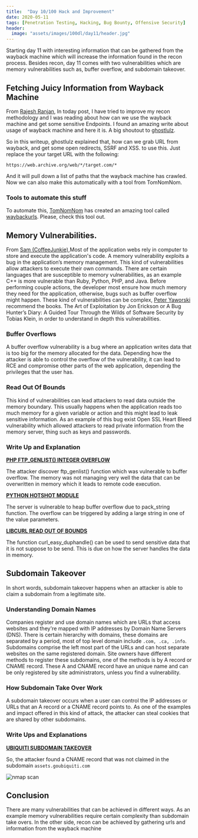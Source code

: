 ```yaml
---
title:  "Day 10/100 Hack and Improvement"
date: 2020-05-11
tags: [Penetration Testing, Hacking, Bug Bounty, Offensive Security]
header: 
  image: "assets/images/100dl/day11/header.jpg"
---
```


Starting day 11 with interesting information that can be gathered from the wayback machine which will increase the information found in the recon process. Besides recon, day 11 comes with two vulnerabilities which are memory vulnerabilities such as, buffer overflow, and subdomain takeover. 

## Fetching Juicy Information from Wayback Machine

From [Rajesh Ranjan](https://twitter.com/eh_rajesh), In today post, I have tried to improve my recon methodology and  I was reading about how can we use the wayback machine and get some sensitive Endpoints. I found an amazing write about usage of wayback machine and here it is. A big shoutout to [ghostlulz](https://twitter.com/ghostlulz1337).

So in this writeup, ghostlulz explained that, how can we grab URL from wayback, and get some open redirects, SSRF and XSS. to use this. Just replace the your target URL with the following:
```
https://web.archive.org/web/*/target.com/* 
```

And it will pull down a list of paths that the wayback machine has crawled. Now we can also make this automatically with a tool from TomNomNom. 

### Tools to automate this stuff

To automate this, [TomNomNom](https://twitter.com/TomNomNom) has created an amazing tool called [waybackurls](https://github.com/tomnomnom/waybackurls). Please, check this tool out. 


## Memory Vulnerabilities. 

From [Sam (CoffeeJunkie)](https://twitter.com/coffeejunkiee_),Most of the application webs rely in computer to store and execute the application's code. A memory vulnerability exploits a bug in the application’s memory management. This kind of vulnerabilities allow attackers to execute their own commands. There are certain languages that are susceptible to memory vulnerabilities, as an example C++ is more vulnerable than Ruby, Python, PHP, and Java. Before performing couple actions, the developer most ensure how much memory they need for the application, otherwise, bugs such as buffer overflow might happen. These kind of vulnerabilities can be complex, [Peter Yaworski](https://twitter.com/yaworsk) recommend the books. The Art of Exploitation by Jon Erickson or A Bug Hunter’s Diary: A Guided Tour Through the Wilds of Software Security by Tobias Klein, in order to understand in depth this vulnerabilities. 

### Buffer Overflows
A buffer overflow vulnerability is a bug where an application writes data that is too big for the memory allocated for the data. Depending how the attacker is able to control the overflow of the vulnerability, it can lead to RCE and compromise other parts of the web application, depending the privileges that the user has. 

### Read Out Of Bounds

This kind of vulnerabilities can lead attackers to read data outside the memory boundary. This usually happens when the application reads too much memory for a given variable or action and this might lead to leak sensitive information. As an example of this bug exist Open SSL Heart Bleed vulnerability which allowed attackers to read private information from the memory server, thing such as keys and passwords. 

### Write Up and Explanation

[**PHP FTP_GENLIST() INTEGER OVERFLOW**](https://bugs.php.net/bug.php?id=69545/)

The attacker discover ftp_genlist() function which was vulnerable to buffer overflow. The memory was not managing very well the data that can be overwritten in memory which it leads to remote code execution. 

[**PYTHON HOTSHOT MODULE**](https://bugs.python.org/issue24481)

The server is vulnerable to heap buffer overflow due to pack_string function. The overflow can be triggered by adding a large string in one of the value parameters.

[**LIBCURL READ OUT OF BOUNDS**](https://curl.haxx.se/docs/CVE-2014-3707.html)

The function curl_easy_duphandle() can be used to send sensitive data that it is not suppose to be send. This is due on how the server handles the data in memory.

## Subdomain Takeover

In short words, subdomain takeover happens when an attacker is able to claim a subdomain from a legitimate site. 

### Understanding Domain Names

Companies register and use domain names which are URLs that access websites and they're mapped with IP addresses by Domain Name Servers (DNS). There is certain hierarchy with domains, these domains are separated by a period, most of top level domain include ```.com, .ca, .info```. Subdomains comprise the left most part of the URLs and can host separate websites on the same registered domain. Site owners have different methods to register these subdomains, one of the methods is by A record or CNAME record. These A and CNAME record have an unique name and can be only registered by site administrators, unless you find a vulnerability. 

### How Subdomain Take Over Work

A subdomain takeover occurs when a user can control the IP addresses or URLs that an A record or a CNAME record points to. As one of the examples and impact offered in this kind of attack, the attacker can steal cookies that are shared by other subdomains. 

### Write Ups and Explanations

[**UBIQUITI SUBDOMAIN TAKEOVER**](https://hackerone.com/reports/109699/)

So, the attacker found a CNAME record that was not claimed in the subdomain ```assets.goubiquiti.com```

<img src="{{ site.url }}{{ site.baseurl }}/assets/images/100dl/day11/cname.png" alt="nmap scan">

## Conclusion

There are many vulnerabilities that can be achieved in different ways. As an example memory vulnerabilities require certain complexity than subdomain take overs. In the other side, recon can be achieved by gathering urls and information from the wayback machine